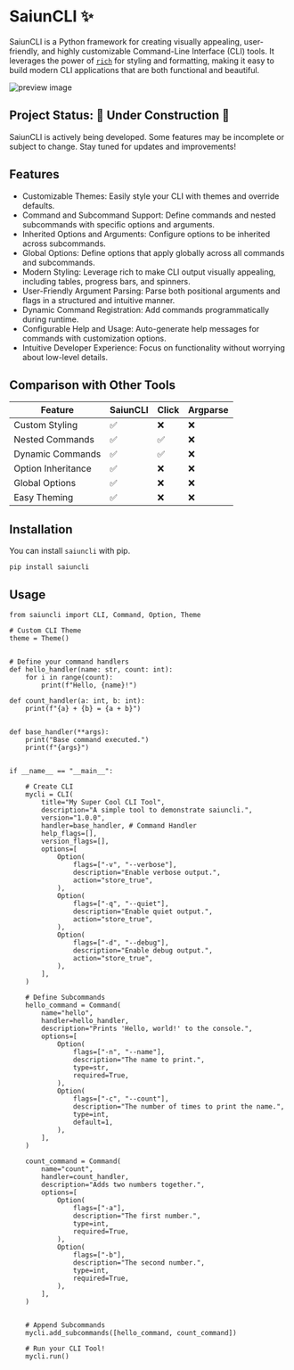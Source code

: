 # SaiunCLI ✨

SaiunCLI is a Python framework for creating visually appealing, user-friendly, and highly customizable Command-Line Interface (CLI) tools. It leverages the power of [`rich`](https://github.com/Textualize/rich?tab=readme-ov-file) for styling and formatting, making it easy to build modern CLI applications that are both functional and beautiful.

![preview image](https://raw.githubusercontent.com/Erickkbentz/SaiunCLI/main/public/saiun_cli_preview.png)

## Project Status: 🚧 Under Construction 🚧
SaiunCLI is actively being developed. Some features may be incomplete or subject to change. Stay tuned for updates and improvements!

## Features

- Customizable Themes: Easily style your CLI with themes and override defaults.
- Command and Subcommand Support: Define commands and nested subcommands with specific options and arguments.
- Inherited Options and Arguments: Configure options to be inherited across subcommands.
- Global Options: Define options that apply globally across all commands and subcommands.
- Modern Styling: Leverage rich to make CLI output visually appealing, including tables, progress bars, and spinners.
- User-Friendly Argument Parsing: Parse both positional arguments and flags in a structured and intuitive manner.
- Dynamic Command Registration: Add commands programmatically during runtime.
- Configurable Help and Usage: Auto-generate help messages for commands with customization options.
- Intuitive Developer Experience: Focus on functionality without worrying about low-level details.

## Comparison with Other Tools
| Feature            | SaiunCLI | Click | Argparse |
|--------------------|---------|-------|----------|
| Custom Styling     | ✅       | ❌     | ❌        |
| Nested Commands    | ✅       | ✅     | ❌        |
| Dynamic Commands   | ✅       | ✅     | ❌        |
| Option Inheritance | ✅       | ❌     | ❌        |
| Global Options     | ✅       | ❌     | ❌        |
| Easy Theming       | ✅       | ❌     | ❌        |


## Installation
You can install `saiuncli` with pip.

```
pip install saiuncli
```

## Usage

```
from saiuncli import CLI, Command, Option, Theme

# Custom CLI Theme
theme = Theme()


# Define your command handlers
def hello_handler(name: str, count: int):
    for i in range(count):
        print(f"Hello, {name}!")

def count_handler(a: int, b: int):
    print(f"{a} + {b} = {a + b}")


def base_handler(**args):
    print("Base command executed.")
    print(f"{args}")


if __name__ == "__main__":

    # Create CLI
    mycli = CLI(
        title="My Super Cool CLI Tool",
        description="A simple tool to demonstrate saiuncli.",
        version="1.0.0",
        handler=base_handler, # Command Handler
        help_flags=[],
        version_flags=[],
        options=[
            Option(
                flags=["-v", "--verbose"],
                description="Enable verbose output.",
                action="store_true",
            ),
            Option(
                flags=["-q", "--quiet"],
                description="Enable quiet output.",
                action="store_true",
            ),
            Option(
                flags=["-d", "--debug"],
                description="Enable debug output.",
                action="store_true",
            ),
        ],
    )

    # Define Subcommands
    hello_command = Command(
        name="hello",
        handler=hello_handler,
        description="Prints 'Hello, world!' to the console.",
        options=[
            Option(
                flags=["-n", "--name"],
                description="The name to print.",
                type=str,
                required=True,
            ),
            Option(
                flags=["-c", "--count"],
                description="The number of times to print the name.",
                type=int,
                default=1,
            ),
        ],
    )

    count_command = Command(
        name="count",
        handler=count_handler,
        description="Adds two numbers together.",
        options=[
            Option(
                flags=["-a"],
                description="The first number.",
                type=int,
                required=True,
            ),
            Option(
                flags=["-b"],
                description="The second number.",
                type=int,
                required=True,
            ),
        ],
    )


    # Append Subcommands
    mycli.add_subcommands([hello_command, count_command])

    # Run your CLI Tool!
    mycli.run()

```
